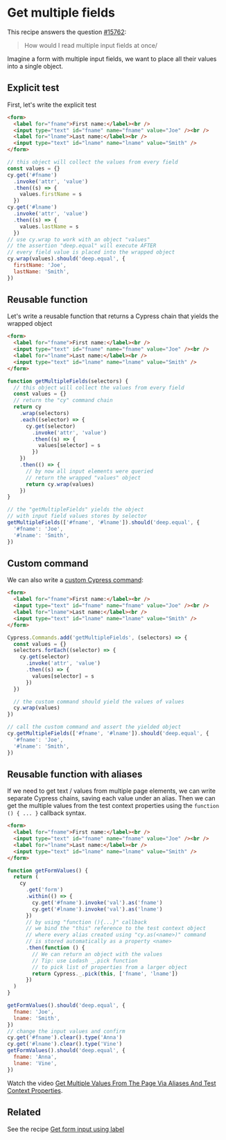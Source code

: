 # Get multiple fields

This recipe answers the question [#15762](https://github.com/cypress-io/cypress/discussions/15762):

> How would I read multiple input fields at once/

Imagine a form with multiple input fields, we want to place all their values into a single object.

## Explicit test

First, let's write the explicit test

<!-- fiddle Multiple fields / explicit test -->

```html
<form>
  <label for="fname">First name:</label><br />
  <input type="text" id="fname" name="fname" value="Joe" /><br />
  <label for="lname">Last name:</label><br />
  <input type="text" id="lname" name="lname" value="Smith" />
</form>
```

```js
// this object will collect the values from every field
const values = {}
cy.get('#fname')
  .invoke('attr', 'value')
  .then((s) => {
    values.firstName = s
  })
cy.get('#lname')
  .invoke('attr', 'value')
  .then((s) => {
    values.lastName = s
  })
// use cy.wrap to work with an object "values"
// the assertion "deep.equal" will execute AFTER
// every field value is placed into the wrapped object
cy.wrap(values).should('deep.equal', {
  firstName: 'Joe',
  lastName: 'Smith',
})
```

<!-- fiddle-end -->

## Reusable function

Let's write a reusable function that returns a Cypress chain that yields the wrapped object

<!-- fiddle Multiple fields / reusable function -->

```html
<form>
  <label for="fname">First name:</label><br />
  <input type="text" id="fname" name="fname" value="Joe" /><br />
  <label for="lname">Last name:</label><br />
  <input type="text" id="lname" name="lname" value="Smith" />
</form>
```

```js
function getMultipleFields(selectors) {
  // this object will collect the values from every field
  const values = {}
  // return the "cy" command chain
  return cy
    .wrap(selectors)
    .each((selector) => {
      cy.get(selector)
        .invoke('attr', 'value')
        .then((s) => {
          values[selector] = s
        })
    })
    .then(() => {
      // by now all input elements were queried
      // return the wrapped "values" object
      return cy.wrap(values)
    })
}

// the "getMultipleFields" yields the object
// with input field values stores by selector
getMultipleFields(['#fname', '#lname']).should('deep.equal', {
  '#fname': 'Joe',
  '#lname': 'Smith',
})
```

<!-- fiddle-end -->

## Custom command

We can also write a [custom Cypress command](https://glebbahmutov.com/blog/writing-custom-cypress-command/):

<!-- fiddle Multiple fields / custom command -->

```html
<form>
  <label for="fname">First name:</label><br />
  <input type="text" id="fname" name="fname" value="Joe" /><br />
  <label for="lname">Last name:</label><br />
  <input type="text" id="lname" name="lname" value="Smith" />
</form>
```

```js
Cypress.Commands.add('getMultipleFields', (selectors) => {
  const values = {}
  selectors.forEach((selector) => {
    cy.get(selector)
      .invoke('attr', 'value')
      .then((s) => {
        values[selector] = s
      })
  })

  // the custom command should yield the values of values
  cy.wrap(values)
})

// call the custom command and assert the yielded object
cy.getMultipleFields(['#fname', '#lname']).should('deep.equal', {
  '#fname': 'Joe',
  '#lname': 'Smith',
})
```

<!-- fiddle-end -->

## Reusable function with aliases

If we need to get text / values from multiple page elements, we can write separate Cypress chains, saving each value under an alias. Then we can get the multiple values from the test context properties using the `function () { ... }` callback syntax.

<!-- fiddle Multiple fields / aliases -->

```html
<form>
  <label for="fname">First name:</label><br />
  <input type="text" id="fname" name="fname" value="Joe" /><br />
  <label for="lname">Last name:</label><br />
  <input type="text" id="lname" name="lname" value="Smith" />
</form>
```

```js
function getFormValues() {
  return (
    cy
      .get('form')
      .within(() => {
        cy.get('#fname').invoke('val').as('fname')
        cy.get('#lname').invoke('val').as('lname')
      })
      // by using "function (){...}" callback
      // we bind the "this" reference to the test context object
      // where every alias created using "cy.as(<name>)" command
      // is stored automatically as a property <name>
      .then(function () {
        // We can return an object with the values
        // Tip: use Lodash _.pick function
        // to pick list of properties from a larger object
        return Cypress._.pick(this, ['fname', 'lname'])
      })
  )
}

getFormValues().should('deep.equal', {
  fname: 'Joe',
  lname: 'Smith',
})
// change the input values and confirm
cy.get('#fname').clear().type('Anna')
cy.get('#lname').clear().type('Vine')
getFormValues().should('deep.equal', {
  fname: 'Anna',
  lname: 'Vine',
})
```

Watch the video [Get Multiple Values From The Page Via Aliases And Test Context Properties](https://youtu.be/0sY1tp0aVNM).

<!-- fiddle-end -->

## Related

See the recipe [Get form input using label](./form-input-by-label.md)
